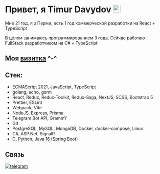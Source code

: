 # Привет, я Timur Davydov <img src="https://github.com/Koichi-hub/Koichi-hub/blob/master/assets/images/wave.gif" width="25px" height="25px" alt="wave" />
Мне 21 год, я з Перми, есть 1 год коммерческой разработки на React + TypeScript

В целом занимаюсь программированием 3 года. Сейчас работаю FullStack разработчиком на C# + TypeScript

## Моя [визитка](https://koichi-hub.github.io/Business_card) ^-^

## Стек:
- ECMAScript 2021, JavaScript, TypeScript
- golang, echo, gorm
- React, Redux, Redux-Toolkit, Redux-Saga, NextJS, SCSS, Bootstrap 5
- Prettier, ESLint 
- Webpack, Vite
- NodeJS, Express, Prisma
- Telegram Bot API, GrammY
- Git
- PostgreSQL, MySQL, MongoDB, Docker, docker-compose, Linux
- C#, ASP.Net, SignalR
- C, Python, Java 16 (Spring Boot)

## Связь
[![telegram](https://img.shields.io/badge/-telegram-2c3e50?style=for-the-badge&logo=telegram&logoColor=ecf0f1)](https://t.me/Koichi_hub)
